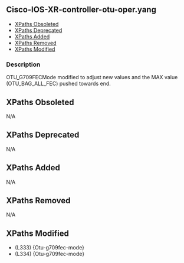 ## Cisco-IOS-XR-controller-otu-oper.yang

- [XPaths Obsoleted](#xpaths-obsoleted)
- [XPaths Deprecated](#xpaths-deprecated)
- [XPaths Added](#xpaths-added)
- [XPaths Removed](#xpaths-removed)
- [XPaths Modified](#xpaths-modified)

### Description

OTU_G709FECMode modified to adjust new values and the MAX value (OTU_BAG_ALL_FEC) pushed towards end.

## XPaths Obsoleted

N/A

## XPaths Deprecated

N/A

## XPaths Added

N/A

## XPaths Removed

N/A

## XPaths Modified

- (L333)	{Otu-g709fec-mode}
- (L334)	{Otu-g709fec-mode}

